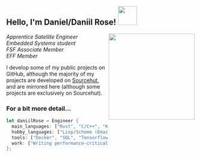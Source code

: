 <h2> Hello, I'm Daniel/Daniil Rose! <img src="https://media.giphy.com/media/h741oEMnAUIILdX0kU/giphy.gif" width="50"></h2>
<img align='right' src="https://cdn.pixabay.com/photo/2017/03/23/12/32/arduino-2168193_960_720.png" width="230">
<p><em>Apprentice Satellite Engineer</br>Embedded Systems student</br>FSF Associate Member</br>EFF Member
</em></p>

I develop some of my public projects on GitHub, although the majority of my projects are developed on [Sourcehut](https://sr.ht/~thecatster/), and are mirrored here (although some projects are exclusively on Sourcehut).

### For a bit more detail... 

```rust
let daniilRose = Engineer {
  main_languages: ["Rust", "C/C++", "Kotlin", "Python", "Swift"],
  hobby_languages: ["Lisp/Scheme (Emacs Hy Common Chicken)", "JVM (Scala Clojure)"],
  tools: ["Docker", "SQL", "Tensorflow", "Nginx", "Pandas"],
  work: ["Writing performance-critical embedded applications in Rust"],
};
```
